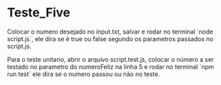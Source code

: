 # Teste_Five

Colocar o numero desejado no input.txt, salvar e rodar no terminal ´node script.js´, ele dira se é true
ou false segundo os parametros passados no script.js.

Para o teste unitario, abrir o arquivo script.test.js, colocar o número a ser testado no parametro do 
numeroFeliz na linha 5 e rodar no terminal ´npm run test´ ele dira se o numero passou ou não no teste.
